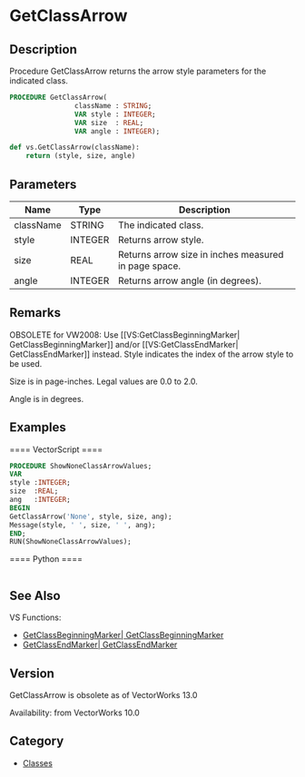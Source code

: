 # GetClassArrow

## Description
Procedure GetClassArrow returns the arrow style parameters for the indicated class.

```pascal
PROCEDURE GetClassArrow(
				className : STRING;
				VAR style : INTEGER;
				VAR size  : REAL;
				VAR angle : INTEGER);
```

```python
def vs.GetClassArrow(className):
    return (style, size, angle)
```

## Parameters
|Name|Type|Description|
|---|---|---|
|className|STRING|The indicated class.|
|style|INTEGER|Returns arrow style.|
|size|REAL|Returns arrow size in inches measured in page space.|
|angle|INTEGER|Returns arrow angle (in degrees).|

## Remarks
OBSOLETE for VW2008: Use [[VS:GetClassBeginningMarker| GetClassBeginningMarker]] and/or [[VS:GetClassEndMarker| GetClassEndMarker]] instead.
Style indicates the index of the arrow style to be used.

Size is in page-inches. Legal values are 0.0 to 2.0.

Angle is in degrees.

## Examples
==== VectorScript ====
```pascal
PROCEDURE ShowNoneClassArrowValues;
VAR
style :INTEGER;
size  :REAL;
ang   :INTEGER;
BEGIN
GetClassArrow('None', style, size, ang);
Message(style, ' ', size, ' ', ang);
END;
RUN(ShowNoneClassArrowValues);
```
==== Python ====
```python

```

## See Also
VS Functions:
* [GetClassBeginningMarker| GetClassBeginningMarker](GetClassBeginningMarker|%20GetClassBeginningMarker.md)
* [GetClassEndMarker| GetClassEndMarker](GetClassEndMarker|%20GetClassEndMarker.md)

## Version
GetClassArrow is obsolete as of VectorWorks 13.0

Availability: from VectorWorks 10.0

## Category
* [Classes](../Categories/Classes.md)

